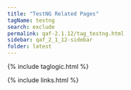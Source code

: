 ```yaml
---
title: "TestNG Related Pages"
tagName: testng
search: exclude
permalink: qaf-2.1.12/tag_testng.html
sidebar: qaf_2_1_12-sidebar
folder: latest
---
```

{% include taglogic.html %}

{% include links.html %}
